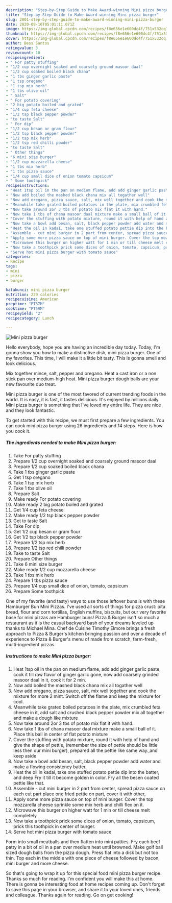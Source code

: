 ```yaml
---
description: "Step-by-Step Guide to Make Award-winning Mini pizza burger"
title: "Step-by-Step Guide to Make Award-winning Mini pizza burger"
slug: 2001-step-by-step-guide-to-make-award-winning-mini-pizza-burger
date: 2020-09-16T05:01:11.071Z
image: https://img-global.cpcdn.com/recipes/f8e656e1e600dc4f/751x532cq70/mini-pizza-burger-recipe-main-photo.jpg
thumbnail: https://img-global.cpcdn.com/recipes/f8e656e1e600dc4f/751x532cq70/mini-pizza-burger-recipe-main-photo.jpg
cover: https://img-global.cpcdn.com/recipes/f8e656e1e600dc4f/751x532cq70/mini-pizza-burger-recipe-main-photo.jpg
author: Bess Santos
ratingvalue: 3
reviewcount: 10
recipeingredient:
- " For patty stuffing"
- "1/2 cup overnight soaked and coarsely ground masoor daal"
- "1/2 cup soaked boiled black chana"
- "1 tbs ginger garlic paste"
- "1 tsp oregano"
- "1 tsp mix herb"
- "1 tbs olive oil"
- " Salt"
- " For potato covering"
- "2 big potato boiled and grated"
- "1/4 cup feta cheese"
- "1/2 tsp black pepper powder"
- "to taste Salt"
- " For dip"
- "1/2 cup besan or gram flour"
- "1/2 tsp black pepper powder"
- "1/2 tsp mix herb"
- "1/2 tsp red chilli powder"
- "to taste Salt"
- " Other things"
- "6 mini size burger"
- "1/2 cup mozzarella cheese"
- "1 tbs mix herb"
- "1 tbs pizza sauce"
- "1/4 cup small dice of onion tomato capsicum"
- " Some toothpick"
recipeinstructions:
- "Heat 1tsp oil in the pan on medium flame, add add ginger garlic paste, cook it till raw flavor of ginger garlic gone, now add coarsely grinded masoor daal in it, cook it for 2 min."
- "Now add boiled the mashed black chana mix all togather well"
- "Now add oregano, pizza sauce, salt, mix well together and cook the mixture for more 2 mint. Switch off the flame and keep the mixture for cool."
- "Meanwhile take grated boiled potatoes in the plate, mix crumbled feta cheese in it, add salt and crushed black pepper powder mix all together and make a dough like mixture"
- "Now take around 2or 3 tbs of potato mix flat it with hand."
- "Now take 1 tbs of chana masoor daal mixture make a small ball of it. Place this ball in center of flat potato mixture"
- "Cover the stuffing with potato mixture, round it with help of hand and give the shape of pettie, (remember the size of pettie should be little less then our mini burger), prepared all the pettie like same way.,and keep aside"
- "Now take a bowl add besan, salt, black pepper powder add water and make a flowing consistency batter."
- "Heat the oil in kadai, take one stuffed potato pettie dip into the batter, and deep Fry it till it become golden in color. Fry all the besen coated pettie like that."
- "Assemble - cut mini burger in 2 part from center, spread pizza sauce on each cut part place one fried pettie on part, cover it with other,"
- "Apply some more pizza sauce on top of mini burger. Cover the top mozzarella cheese sprinkle some mix herb and chilli flex on it."
- "Microwave this burger on higher watt for 1 min or till cheese melt completely"
- "Now take a toothpick prick some dices of onion, tomato, capsicum, prick this toothpick in center of burger."
- "Serve hot mini pizza burger with tomato sauce"
categories:
- Recipe
tags:
- mini
- pizza
- burger

katakunci: mini pizza burger 
nutrition: 229 calories
recipecuisine: American
preptime: "PT37M"
cooktime: "PT59M"
recipeyield: "2"
recipecategory: Lunch

---
```



![Mini pizza burger](https://img-global.cpcdn.com/recipes/f8e656e1e600dc4f/751x532cq70/mini-pizza-burger-recipe-main-photo.jpg)

Hello everybody, hope you are having an incredible day today. Today, I'm gonna show you how to make a distinctive dish, mini pizza burger. One of my favorites. This time, I will make it a little bit tasty. This is gonna smell and look delicious.

Mix together mince, salt, pepper and oregano. Heat a cast iron or a non stick pan over medium-high heat. Mini pizza burger dough balls are your new favourite duo treat.

Mini pizza burger is one of the most favored of current trending foods in the world. It is easy, it is fast, it tastes delicious. It's enjoyed by millions daily. Mini pizza burger is something that I've loved my entire life. They are nice and they look fantastic.


To get started with this recipe, we must first prepare a few ingredients. You can cook mini pizza burger using 26 ingredients and 14 steps. Here is how you cook it.

<!--inarticleads1-->

##### The ingredients needed to make Mini pizza burger:

1. Take  For patty stuffing
1. Prepare 1/2 cup overnight soaked and coarsely ground masoor daal
1. Prepare 1/2 cup soaked boiled black chana
1. Take 1 tbs ginger garlic paste
1. Get 1 tsp oregano
1. Take 1 tsp mix herb
1. Take 1 tbs olive oil
1. Prepare  Salt
1. Make ready  For potato covering
1. Make ready 2 big potato boiled and grated
1. Get 1/4 cup feta cheese
1. Make ready 1/2 tsp black pepper powder
1. Get to taste Salt
1. Take  For dip
1. Get 1/2 cup besan or gram flour
1. Get 1/2 tsp black pepper powder
1. Prepare 1/2 tsp mix herb
1. Prepare 1/2 tsp red chilli powder
1. Take to taste Salt
1. Prepare  Other things
1. Take 6 mini size burger
1. Make ready 1/2 cup mozzarella cheese
1. Take 1 tbs mix herb
1. Prepare 1 tbs pizza sauce
1. Prepare 1/4 cup small dice of onion, tomato, capsicum
1. Prepare  Some toothpick


One of my favorite (and tasty) ways to use those leftover buns is with these Hamburger Bun Mini Pizzas. I&#39;ve used all sorts of things for pizza crust: pita bread, flour and corn tortillas, English muffins, biscuits, but our very favorite base for mini pizzas are Hamburger buns! Pizza &amp; Burger isn&#39;t so much a restaurant as it is the casual backyard bash of your dreams leveled up thanks to Michael Mina. Chef de Cuisine Timothy Elmore brings a fresh approach to Pizza &amp; Burger&#39;s kitchen bringing passion and over a decade of experience to Pizza &amp; Burger&#39;s menu of made from scratch, farm-fresh, multi-ingredient pizzas. 

<!--inarticleads2-->

##### Instructions to make Mini pizza burger:

1. Heat 1tsp oil in the pan on medium flame, add add ginger garlic paste, cook it till raw flavor of ginger garlic gone, now add coarsely grinded masoor daal in it, cook it for 2 min.
1. Now add boiled the mashed black chana mix all togather well
1. Now add oregano, pizza sauce, salt, mix well together and cook the mixture for more 2 mint. Switch off the flame and keep the mixture for cool.
1. Meanwhile take grated boiled potatoes in the plate, mix crumbled feta cheese in it, add salt and crushed black pepper powder mix all together and make a dough like mixture
1. Now take around 2or 3 tbs of potato mix flat it with hand.
1. Now take 1 tbs of chana masoor daal mixture make a small ball of it. Place this ball in center of flat potato mixture
1. Cover the stuffing with potato mixture, round it with help of hand and give the shape of pettie, (remember the size of pettie should be little less then our mini burger), prepared all the pettie like same way.,and keep aside
1. Now take a bowl add besan, salt, black pepper powder add water and make a flowing consistency batter.
1. Heat the oil in kadai, take one stuffed potato pettie dip into the batter, and deep Fry it till it become golden in color. Fry all the besen coated pettie like that.
1. Assemble - cut mini burger in 2 part from center, spread pizza sauce on each cut part place one fried pettie on part, cover it with other,
1. Apply some more pizza sauce on top of mini burger. Cover the top mozzarella cheese sprinkle some mix herb and chilli flex on it.
1. Microwave this burger on higher watt for 1 min or till cheese melt completely
1. Now take a toothpick prick some dices of onion, tomato, capsicum, prick this toothpick in center of burger.
1. Serve hot mini pizza burger with tomato sauce


Form into small meatballs and then flatten into mini patties. Fry each beef patty in a bit of oil in a pan over medium heat until browned. Make golf ball sized dough balls from the pizza dough. Press flat into a disk but not too thin. Top each in the middle with one piece of cheese followed by bacon, mini burger and more cheese. 

So that's going to wrap it up for this special food mini pizza burger recipe. Thanks so much for reading. I'm confident you will make this at home. There is gonna be interesting food at home recipes coming up. Don't forget to save this page in your browser, and share it to your loved ones, friends and colleague. Thanks again for reading. Go on get cooking!
